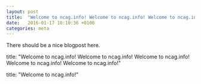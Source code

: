 ```yaml
---
layout: post
title:  "Welcome to ncag.info! Welcome to ncag.info! Welcome to ncag.info! Welcome to ncag.info! Welcome to ncag.info!"
date:   2016-01-17 10:10:36 +0100
categories: meta
---
```


There should be a nice blogpost here.

title:  "Welcome to ncag.info! Welcome to ncag.info! Welcome to ncag.info! Welcome to ncag.info! Welcome to ncag.info!"

title:  "Welcome to ncag.info!"
